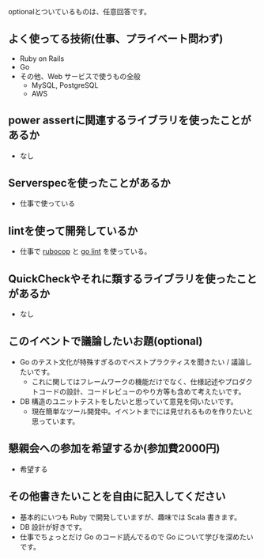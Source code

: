 optionalとついているものは、任意回答です。

## よく使ってる技術(仕事、プライベート問わず)

- Ruby on Rails
- Go
- その他、Web サービスで使うもの全般
  - MySQL, PostgreSQL
  - AWS

## power assertに関連するライブラリを使ったことがあるか

- なし

## Serverspecを使ったことがあるか

* 仕事で使っている

## lintを使って開発しているか

* 仕事で [rubocop](https://github.com/bbatsov/rubocop) と [go lint](https://github.com/golang/lint) を使っている。

## QuickCheckやそれに類するライブラリを使ったことがあるか

* なし

## このイベントで議論したいお題(optional)

* Go のテスト文化が特殊すぎるのでベストプラクティスを聞きたい / 議論したいです。
  * これに関してはフレームワークの機能だけでなく、仕様記述やプロダクトコードの設計、コードレビューのやり方等も含めて考えたいです。
* DB 構造のユニットテストをしたいと思っていて意見を伺いたいです。
  * 現在簡単なツール開発中。イベントまでには見せれるものを作りたいと思っています。

## 懇親会への参加を希望するか(参加費2000円)

* 希望する

## その他書きたいことを自由に記入してください

* 基本的にいつも Ruby で開発していますが、趣味では Scala 書きます。
* DB 設計が好きです。
* 仕事でちょっとだけ Go のコード読んでるので Go について学びを深めたいです。
